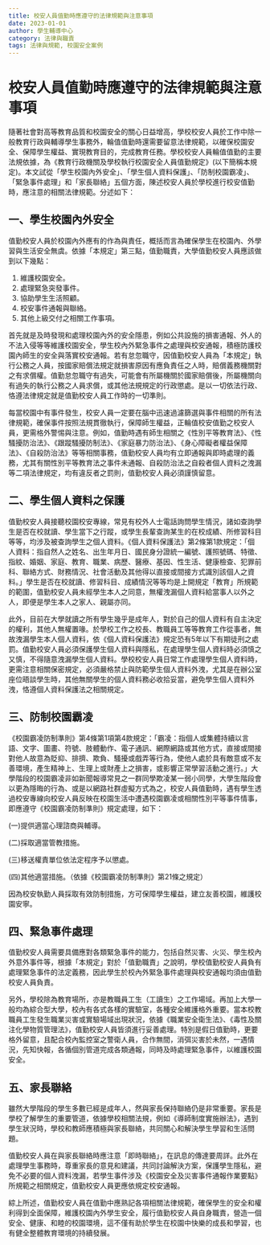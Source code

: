```yaml
---
title: 校安人員值勤時應遵守的法律規範與注意事項
date: 2023-01-01
author: 學生輔導中心
category: 法律與職責
tags: 法律與規範, 校園安全案例
---
```


# 校安人員值勤時應遵守的法律規範與注意事項

隨著社會對高等教育品質和校園安全的關心日益增高，學校校安人員於工作中除一般教育行政與輔導學生事務外，輪值值勤時還需要留意法律規範，以確保校園安全、保障學生權益、實現教育目的，完成教育任務。學校校安人員輪值值勤的主要法規依據，為《教育行政機關及學校執行校園安全人員值勤規定》(以下簡稱本規定)。本文試從「學生校園內外安全」、「學生個人資料保護」、「防制校園霸凌」、「緊急事件處理」和「家長聯絡」五個方面，陳述校安人員於學校進行校安值勤時，應注意的相關法律規範。分述如下：

## 一、學生校園內外安全

值勤校安人員於校園內外應有的作為與責任，概括而言為確保學生在校園內、外學習與生活安全無虞。依據「本規定」第三點，值勤職責，大學值勤校安人員應該做到以下幾點：

1. 維護校園安全。
2. 處理緊急突發事件。
3. 協助學生生活照顧。
4. 校安事件通報與聯絡。
5. 其他上級交付之相關工作事項。

首先就是及時發現和處理校園內外的安全隱患，例如公共設施的損害通報、外人的不法入侵等等維護校園安全，學生校內外緊急事件之處理與校安通報，積極防護校園內師生的安全與落實校安通報。若有怠忽職守，因值勤校安人員為「本規定」執行公務之人員，按國家賠償法規定就損害原因有應負責任之人時，賠償義務機關對之有求償權。值勤怠忽職守有過失，可能會有所屬機關於國家賠償後，所屬機關向有過失的執行公務之人員求償，或其他法規規定的行政懲處。是以一切依法行政、恪遵法律規定就是值勤校安人員工作時的一切準則。

每當校園中有事件發生，校安人員一定要在腦中迅速過濾篩選與事件相關的所有法律規範，確保事件按照法規貫徹執行，保障師生權益，正輪值校安值勤之校安人員，更需格外警惕與注意。例如，值勤時遇有師生相關之《性別平等教育法》、《性騷擾防治法》、《跟蹤騷擾防制法》、《家庭暴力防治法》、《身心障礙者權益保障法》、《自殺防治法》等等相關事務，值勤校安人員均有立即通報與即時處理的義務，尤其有關性別平等教育法之事件未通報、自殺防治法之自殺者個人資料之洩漏等二項法律規定，均有違反者之罰則，值勤校安人員必須謹慎留意。

## 二、學生個人資料之保護

值勤校安人員接聽校園校安專線，常見有校外人士電話詢問學生情況，諸如查詢學生是否在校就讀、學生當下之行蹤，或學生長輩查詢某生的在校成績、所修習科目等等，均涉及被查詢學生之個人資料。《個人資料保護法》第2條第1款規定：「個人資料：指自然人之姓名、出生年月日、國民身分證統一編號、護照號碼、特徵、指紋、婚姻、家庭、教育、職業、病歷、醫療、基因、性生活、健康檢查、犯罪前科、聯絡方式、財務情況、社會活動及其他得以直接或間接方式識別該個人之資料。」學生是否在校就讀、修習科目、成績情況等等均是上開規定「教育」所規範的範圍，值勤校安人員未經學生本人之同意，無權洩漏個人資料給當事人以外之人，即便是學生本人之家人、親屬亦同。

此外，目前在大學就讀之所有學生幾乎是成年人，對於自己的個人資料有自主決定的權利，其他人無權置喙。於學校工作之校長、教職員工等等教育工作從事者，無故洩漏學生本人個人資料，依《個人資料保護法》規定恐有5年以下有期徒刑之處罰。值勤校安人員必須保護學生個人資料與隱私，在處理學生個人資料時必須慎之又慎，不得隨意洩漏學生個人資料。學校校安人員日常工作處理學生個人資料時，更需注意相關保密規定，必須嚴格禁止與防範學生個人資料外洩，尤其是在辦公室座位晤談學生時，其他無關學生的個人資料務必收拾妥當，避免學生個人資料外洩，恪遵個人資料保護法之相關規定。

## 三、防制校園霸凌

《校園霸凌防制準則》第4條第1項第4款規定：「霸凌：指個人或集體持續以言語、文字、圖畫、符號、肢體動作、電子通訊、網際網路或其他方式，直接或間接對他人故意為貶抑、排擠、欺負、騷擾或戲弄等行為，使他人處於具有敵意或不友善環境，產生精神上、生理上或財產上之損害，或影響正常學習活動之進行。」大學階段的校園霸凌非如新聞報導常見之一群同學欺凌某一弱小同學，大學生階段會以更為隱晦的行為、或是以網路社群虛擬方式為之，校安人員值勤時，遇有學生透過校安專線向校安人員反映在校園生活中遭遇校園霸凌或相關性別平等事件情事，即應遵守《校園霸凌防制準則》規定處理，如下：

(一)提供適當心理諮商與輔導。

(二)採取適當管教措施。

(三)移送權責單位依法定程序予以懲處。

(四)其他適當措施。（依據《校園霸凌防制準則》第21條之規定）

因為校安執勤人員採取有效防制措施，方可保障學生權益，建立友善校園，維護校園安寧。

## 四、緊急事件處理

值勤校安人員需要具備應對各類緊急事件的能力，包括自然災害、火災、學生校內外意外事件等，根據「本規定」對於「值勤職責」之說明，學校值勤校安人員負有處理緊急事件的法定義務，因此學生於校內外緊急事件處理與校安通報均須由值勤校安人員負責。

另外，學校除為教育場所，亦是教職員工生（工讀生）之工作場域。再加上大學一般均為綜合型大學，校內有各式各樣的實驗室，各種安全維護格外重要。當本校教職員工生發生職業災害或實驗場域出現狀況，依據《職業安全衛生法》、《毒性及關注化學物質管理法》，值勤校安人員皆須進行妥善處理。特別是假日值勤時，更要格外留意，且配合校內監控室之警衛人員，合作無間，消弭災害於未然，一遇情況，先知快報，各循個別管道完成各類通報，同時及時處理緊急事件，以維護校園安全。

## 五、家長聯絡

雖然大學階段的學生多數已經是成年人，然與家長保持聯絡仍是非常重要。家長是學校了解學生的重要管道，依據學校相關法規，例如《導師制度實施辦法》，遇到學生狀況時，學校和教師應積極與家長聯絡，共同關心和解決學生學習和生活問題。

值勤校安人員在與家長聯絡時應注意「即時聯絡」，在訊息的傳達要周詳。此外在處理學生事務時，尊重家長的意見和建議，共同討論解決方案，保護學生隱私，避免不必要的個人資料洩漏，若學生事件涉及《校園安全及災害事件通報作業要點》所規範之相關規定，值勤校安人員更應依規定校安通報。

綜上所述，值勤校安人員在值勤中應熟記各項相關法律規範，確保學生的安全和權利得到全面保障，維護校園內外學生安全，履行值勤校安人員自身職責，營造一個安全、健康、和睦的校園環境，這不僅有助於學生在校園中快樂的成長和學習，也有健全整體教育環境的持續發展。